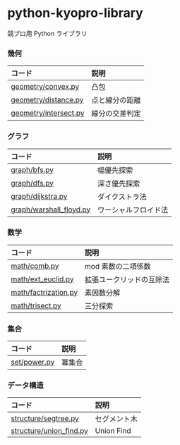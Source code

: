 # python-kyopro-library

競プロ用 Python ライブラリ

### 幾何

| コード                       | 説明         |
| :--------------------------- | :----------- |
| [geometry/convex.py](geometry/convex.py) | 凸包   |
| [geometry/distance.py](geometry/distance.py) | 点と線分の距離 |
| [geometry/intersect.py](geometry/intersect.py) | 線分の交差判定 |


### グラフ

| コード                       | 説明         |
| :--------------------------- | :----------- |
| [graph/bfs.py](graph/bfs.py) | 幅優先探索   |
| [graph/dfs.py](graph/dfs.py) | 深さ優先探索 |
| [graph/dijkstra.py](graph/dijkstra.py) |ダイクストラ法 |
| [graph/warshall_floyd.py](graph/warshall_floyd.py) | ワーシャルフロイド法 |

### 数学

| コード                                       | 説明                     |
| :------------------------------------------- | :----------------------- |
| [math/comb.py](math/comb.py)                 | mod 素数の二項係数       |
| [math/ext_euclid.py](math/ext_euclid.py)     | 拡張ユークリッドの互除法 |
| [math/factrization.py](math/factrization.py) | 素因数分解               |
| [math/trisect.py](math/trisect.py)           | 三分探索                 |

### 集合

| コード                       | 説明   |
| :--------------------------- | :----- |
| [set/power.py](set/power.py) | 冪集合 |

### データ構造

| コード                                             | 説明         |
| :------------------------------------------------- | :----------- |
| [structure/segtree.py](structure/segtree.py)       | セグメント木 |
| [structure/union_find.py](structure/union_find.py) | Union Find   |
